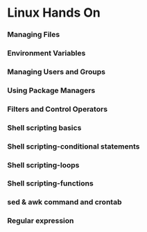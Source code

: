 # Linux Hands On


### Managing Files

### Environment Variables

### Managing Users and Groups

### Using Package Managers

### Filters and Control Operators

### Shell scripting basics

### Shell scripting-conditional statements

### Shell scripting-loops

### Shell scripting-functions

### sed & awk command and crontab

### Regular expression
